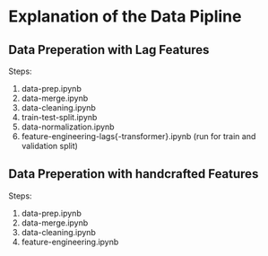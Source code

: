 # Explanation of the Data Pipline

## Data Preperation with Lag Features

Steps:

1. data-prep.ipynb
2. data-merge.ipynb
3. data-cleaning.ipynb
4. train-test-split.ipynb
5. data-normalization.ipynb
6. feature-engineering-lags{-transformer}.ipynb (run for train and validation split)

## Data Preperation with handcrafted Features

Steps:

1. data-prep.ipynb
2. data-merge.ipynb
3. data-cleaning.ipynb
4. feature-engineering.ipynb
